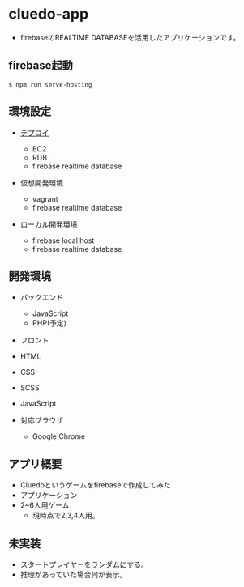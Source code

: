 # cluedo-app

- firebaseのREALTIME DATABASEを活用したアプリケーションです。

## firebase起動
`$ npm run serve-hosting `

## 環境設定

- [デプロイ](https://oga-game.web.app/)
  - EC2
  - RDB
  - firebase realtime database

- 仮想開発環境
  - vagrant
  - firebase realtime database

- ローカル開発環境
  - firebase local host
  - firebase realtime database

## 開発環境

- バックエンド
  - JavaScript
  - PHP(予定)

- フロント
 - HTML
 - CSS
 - SCSS
 - JavaScript

- 対応ブラウザ
  - Google Chrome

## アプリ概要

- Cluedoというゲームをfirebaseで作成してみた
- アプリケーション
- 2~6人用ゲーム
  - 現時点で2,3,4人用。

## 未実装
- スタートプレイヤーをランダムにする。
- 推理があっていた場合何か表示。
